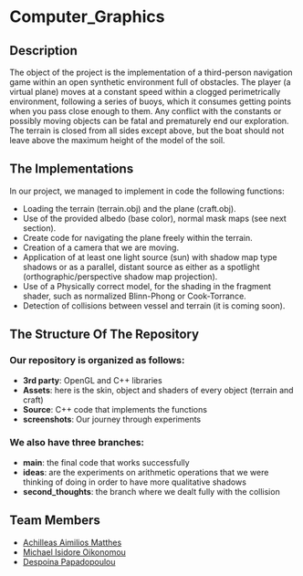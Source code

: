 # Computer_Graphics
## Description
The object of the project is the implementation of a third-person navigation game within an open
synthetic environment full of obstacles. The player (a virtual plane) moves at a constant speed within a
clogged perimetrically environment, following a series of buoys, which it consumes
getting points when you pass close enough to them. Any conflict with the constants or possibly
moving objects can be fatal and prematurely end our exploration. The terrain is
closed from all sides except above, but the boat should not leave above the maximum height
of the model of the soil.

## The Ιmplementations
In our project, we managed to implement in code the following functions:
- Loading the terrain (terrain.obj) and the plane (craft.obj).
- Use of the provided albedo (base color), normal mask maps (see next section).
- Create code for navigating the plane freely within the terrain.
- Creation of a camera that we are moving.
- Application of at least one light source (sun) with shadow map type shadows or as a parallel,
distant source as either as a spotlight (orthographic/perspective shadow map projection).
- Use of a Physically correct model, for the shading in the fragment shader, such as normalized
Blinn-Phong or Cook-Torrance.
- Detection of collisions between vessel and terrain (it is coming soon).

## The Structure Of The Repository
### Our repository is organized as follows:
- **3rd party**: OpenGL and C++ libraries 
- **Assets**: here is the skin, object and shaders of every object (terrain and craft) 
- **Source**: C++ code that implements the functions
- **screenshots**: Οur journey through experiments
### We also have three branches:
- **main**: the final code that works successfully
- **ideas**: are the experiments on arithmetic operations that we were thinking of doing in order to have more qualitative shadows 
- **second_thoughts**: the branch where we dealt fully with the collision

## Team Members
- [Achilleas Aimilios Matthes](https://github.com/AchillMt)
- [Michael Isidore Oikonomou](https://github.com/mikonomou)
- [Despoina Papadopoulou](https://github.com/Despoina2000)

